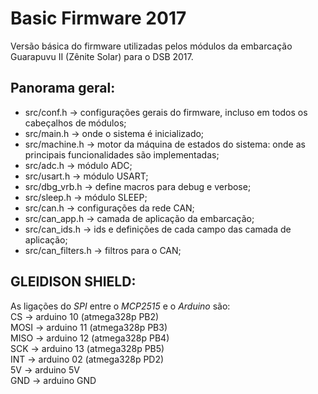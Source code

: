 # Basic Firmware 2017
Versão básica do firmware utilizadas pelos módulos da embarcação Guarapuvu II (Zênite Solar) para o DSB 2017.

## Panorama geral:
* src/conf.h -> configurações gerais do firmware, incluso em todos os cabeçalhos de módulos;
* src/main.h -> onde o sistema é inicializado;
* src/machine.h -> motor da máquina de estados do sistema: onde as principais funcionalidades são implementadas;
* src/adc.h -> módulo ADC;
* src/usart.h -> módulo USART;
* src/dbg_vrb.h -> define macros para debug e verbose;
* src/sleep.h -> módulo SLEEP;
* src/can.h -> configurações da rede CAN;
* src/can_app.h -> camada de aplicação da embarcação;
* src/can_ids.h -> ids e definições de cada campo das camada de aplicação;
* src/can_filters.h -> filtros para o CAN;

## GLEIDISON SHIELD:
As ligações do *SPI* entre o *MCP2515* e o *Arduino* são:  
CS     -> arduino 10 (atmega328p PB2)  
MOSI -> arduino 11 (atmega328p PB3)  
MISO -> arduino 12 (atmega328p PB4)  
SCK   -> arduino 13 (atmega328p PB5)  
INT     -> arduino 02 (atmega328p PD2)  
5V      -> arduino 5V  
GND  -> arduino GND  
